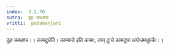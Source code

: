 ```yaml
---
index:  3.2.70
sutra:  दुहः कब्धश्च
vritti:  padamanjari
---
```


दुहः कब्धश्च।। कामदुधेति। काम्यन्ते इति कामाः, तान् दुग्धे कामदुघा अर्घःउमधुपर्कः।।

